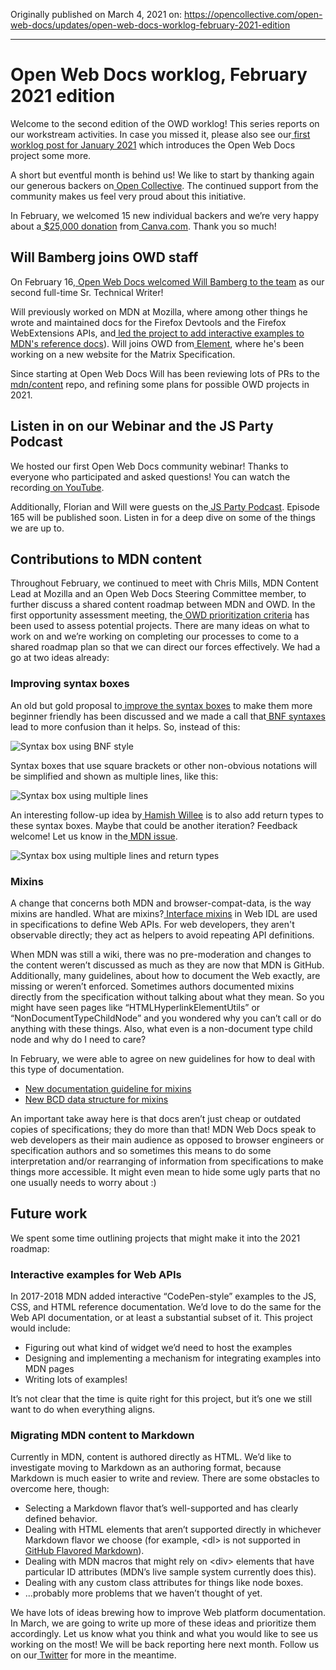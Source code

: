 Originally published on March 4, 2021 on:
https://opencollective.com/open-web-docs/updates/open-web-docs-worklog-february-2021-edition

---

# Open Web Docs worklog, February 2021 edition

Welcome to the second edition of the OWD worklog! This series reports on our workstream activities. In case you missed it, please also see our[ first worklog post for January 2021](https://opencollective.com/open-web-docs/updates/open-web-docs-worklog-january-2021-edition) which introduces the Open Web Docs project some more.

A short but eventful month is behind us! We like to start by thanking again our generous backers on[ Open Collective](https://opencollective.com/open-web-docs). The continued support from the community makes us feel very proud about this initiative.

In February, we welcomed 15 new individual backers and we’re very happy about a[ $25,000 donation](https://opencollective.com/canvaofficial) from[ Canva.com](https://opencollective.com/redirect?url=https%3A%2F%2Fwww.canva.com%2F). Thank you so much!

## Will Bamberg joins OWD staff

On February 16,[ Open Web Docs welcomed Will Bamberg to the team](https://opencollective.com/open-web-docs/updates/will-bamberg-joins-open-web-docs-staff) as our second full-time Sr. Technical Writer!

Will previously worked on MDN at Mozilla, where among other things he wrote and maintained docs for the Firefox Devtools and the Firefox WebExtensions APIs, and[ led the project to add interactive examples to MDN's reference docs](https://opencollective.com/redirect?url=https%3A%2F%2Fhacks.mozilla.org%2F2018%2F03%2Fbringing-interactive-examples-to-mdn%2F)). Will joins OWD from[ Element](https://opencollective.com/redirect?url=https%3A%2F%2Felement.io), where he's been working on a new website for the Matrix Specification.

Since starting at Open Web Docs Will has been reviewing lots of PRs to the[ mdn/content](https://github.com/mdn/content) repo, and refining some plans for possible OWD projects in 2021.

## Listen in on our Webinar and the JS Party Podcast

We hosted our first Open Web Docs community webinar! Thanks to everyone who participated and asked questions! You can watch the recording[ on YouTube](https://opencollective.com/redirect?url=https%3A%2F%2Fwww.youtube.com%2Fwatch%3Fv%3DydCxS55wzI0).

Additionally, Florian and Will were guests on the[ JS Party Podcast](https://opencollective.com/redirect?url=https%3A%2F%2Fchangelog.com%2Fjsparty). Episode 165 will be published soon. Listen in for a deep dive on some of the things we are up to.


## Contributions to MDN content

Throughout February, we continued to meet with Chris Mills, MDN Content Lead at Mozilla and an Open Web Docs Steering Committee member, to further discuss a shared content roadmap between MDN and OWD. In the first opportunity assessment meeting, the[ OWD prioritization criteria](https://github.com/openwebdocs/project/blob/main/steering-committee/prioritization-criteria.md) has been used to assess potential projects. There are many ideas on what to work on and we’re working on completing our processes to come to a shared roadmap plan so that we can direct our forces effectively. We had a go at two ideas already:

### Improving syntax boxes

An old but gold proposal to[ improve the syntax boxes](https://github.com/mdn/content/issues/2202) to make them more beginner friendly has been discussed and we made a call that[ BNF syntaxes](https://opencollective.com/redirect?url=https%3A%2F%2Fen.wikipedia.org%2Fwiki%2FBackus%25E2%2580%2593Naur_form) lead to more confusion than it helps. So, instead of this:

![Syntax box using BNF style](https://opencollective-production.s3.us-west-1.amazonaws.com/650a1120-7cdc-11eb-acc2-7783f1336bd6.png)

Syntax boxes that use square brackets or other non-obvious notations will be simplified and shown as multiple lines, like this:

![Syntax box using multiple lines](https://opencollective-production.s3.us-west-1.amazonaws.com/6c3ba670-7cdc-11eb-acc2-7783f1336bd6.png)


An interesting follow-up idea by[ Hamish Willee](https://github.com/hamishwillee) is to also add return types to these syntax boxes. Maybe that could be another iteration? Feedback welcome! Let us know in the[ MDN issue](https://github.com/mdn/content/issues/2202).

![Syntax box using multiple lines and return types](https://opencollective-production.s3.us-west-1.amazonaws.com/73ee0480-7cdc-11eb-b9dd-7f60e5084630.png)

### Mixins

A change that concerns both MDN and browser-compat-data, is the way mixins are handled. What are mixins?[ Interface mixins](https://opencollective.com/redirect?url=https%3A%2F%2Fheycam.github.io%2Fwebidl%2F%23idl-interface-mixins) in Web IDL are used in specifications to define Web APIs. For web developers, they aren't observable directly; they act as helpers to avoid repeating API definitions. 

When MDN was still a wiki, there was no pre-moderation and changes to the content weren’t discussed as much as they are now that MDN is GitHub. Additionally, many guidelines, about how to document the Web exactly, are missing or weren’t enforced. Sometimes authors documented mixins directly from the specification without talking about what they mean. So you might have seen pages like “HTMLHyperlinkElementUtils” or “NonDocumentTypeChildNode” and you wondered why you can’t call or do anything with these things. Also, what even is a non-document type child node and why do I need to care?

In February, we were able to agree on new guidelines for how to deal with this type of documentation.

*   [New documentation guideline for mixins](https://opencollective.com/redirect?url=https%3A%2F%2Fdeveloper.mozilla.org%2Fen-US%2Fdocs%2FMDN%2FContribute%2FChangelog%23documenting_mixins)
*   [New BCD data structure for mixins](https://github.com/mdn/browser-compat-data/blob/master/docs/data-guidelines.md#mixins)

An important take away here is that docs aren’t just cheap or outdated copies of specifications; they do more than that! MDN Web Docs speak to web developers as their main audience as opposed to browser engineers or specification authors and so sometimes this means to do some interpretation and/or rearranging of information from specifications to make things more accessible. It might even mean to hide some ugly parts that no one usually needs to worry about :)

## Future work

We spent some time outlining projects that might make it into the 2021 roadmap:

### Interactive examples for Web APIs

In 2017-2018 MDN added interactive “CodePen-style” examples to the JS, CSS, and HTML reference documentation. We’d love to do the same for the Web API documentation, or at least a substantial subset of it. This project would include:



*   Figuring out what kind of widget we’d need to host the examples
*   Designing and implementing a mechanism for integrating examples into MDN pages
*   Writing lots of examples!

It’s not clear that the time is quite right for this project, but it’s one we still want to do when everything aligns.


### Migrating MDN content to Markdown

Currently in MDN, content is authored directly as HTML. We’d like to investigate moving to Markdown as an authoring format, because Markdown is much easier to write and review. There are some obstacles to overcome here, though:



*   Selecting a Markdown flavor that’s well-supported and has clearly defined behavior.
*   Dealing with HTML elements that aren’t supported directly in whichever Markdown flavor we choose (for example, &lt;dl> is not supported in[ GitHub Flavored Markdown](https://github.github.com/gfm/)).
*   Dealing with MDN macros that might rely on &lt;div> elements that have particular ID attributes (MDN’s live sample system currently does this).
*   Dealing with any custom class attributes for things like node boxes.
*   ...probably more problems that we haven’t thought of yet.

We have lots of ideas brewing how to improve Web platform documentation. In March, we are going to write up more of these ideas and prioritize them accordingly. Let us know what you think and what you would like to see us working on the most! We will be back reporting here next month. Follow us on our[ Twitter](https://twitter.com/OpenWebDocs) for more in the meantime.
